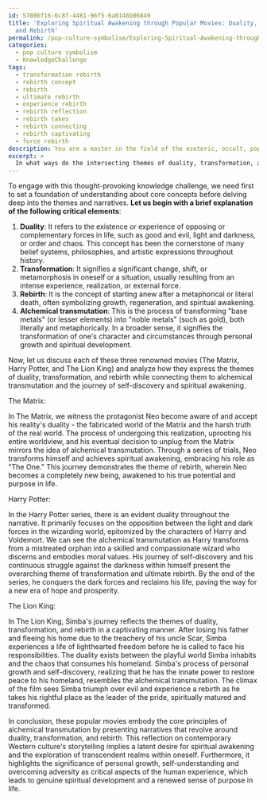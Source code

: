 ```yaml
---
id: 57086f16-6c8f-4481-96f5-6a0146b06849
title: 'Exploring Spiritual Awakening through Popular Movies: Duality, Transformation,
  and Rebirth'
permalink: /pop-culture-symbolism/Exploring-Spiritual-Awakening-through-Popular-Movies-Duality-Transformation-and-Rebirth/
categories:
  - pop culture symbolism
  - KnowledgeChallenge
tags:
  - transformation rebirth
  - rebirth concept
  - rebirth
  - ultimate rebirth
  - experience rebirth
  - rebirth reflection
  - rebirth takes
  - rebirth connecting
  - rebirth captivating
  - force rebirth
description: You are a master in the field of the esoteric, occult, pop culture symbolism and Education. You are a writer of tests, challenges, textbooks and deep knowledge on pop culture symbolism for initiates and students to gain deep insights and understanding from. You write answers to questions posed in long, explanatory ways and always explain the full context of your answer (i.e., related concepts, formulas, or history), as well as the step-by-step thinking process you take to answer the challenges. Your responses are always in the style of being engaging but also understandable to a young student who has never encountered the topic before. Summarize the key themes, ideas, and conclusions at the end.
excerpt: > 
  In what ways do the intersecting themes of duality, transformation, and rebirth in popular movies such as The Matrix, Harry Potter, and The Lion King exemplify the core principles of alchemical transmutation, and how can this understanding of these narratives reveal hidden insights about the psychological journey of self-discovery and spiritual awakening in contemporary Western culture?
---
```

To engage with this thought-provoking knowledge challenge, we need first to set a foundation of understanding about core concepts before delving deep into the themes and narratives. **Let us begin with a brief explanation of the following critical elements**:

1. ****Duality****: It refers to the existence or experience of opposing or complementary forces in life, such as good and evil, light and darkness, or order and chaos. This concept has been the cornerstone of many belief systems, philosophies, and artistic expressions throughout history.
2. ****Transformation****: It signifies a significant change, shift, or metamorphosis in oneself or a situation, usually resulting from an intense experience, realization, or external force.
3. ****Rebirth****: It is the concept of starting anew after a metaphorical or literal death, often symbolizing growth, regeneration, and spiritual awakening.
4. ****Alchemical transmutation****: This is the process of transforming "base metals" (or lesser elements) into "noble metals" (such as gold), both literally and metaphorically. In a broader sense, it signifies the transformation of one's character and circumstances through personal growth and spiritual development.

Now, let us discuss each of these three renowned movies (The Matrix, Harry Potter, and The Lion King) and analyze how they express the themes of duality, transformation, and rebirth while connecting them to alchemical transmutation and the journey of self-discovery and spiritual awakening.

The Matrix:

In The Matrix, we witness the protagonist Neo become aware of and accept his reality's duality - the fabricated world of the Matrix and the harsh truth of the real world. The process of undergoing this realization, uprooting his entire worldview, and his eventual decision to unplug from the Matrix mirrors the idea of alchemical transmutation. Through a series of trials, Neo transforms himself and achieves spiritual awakening, embracing his role as "The One." This journey demonstrates the theme of rebirth, wherein Neo becomes a completely new being, awakened to his true potential and purpose in life.

Harry Potter:

In the Harry Potter series, there is an evident duality throughout the narrative. It primarily focuses on the opposition between the light and dark forces in the wizarding world, epitomized by the characters of Harry and Voldemort. We can see the alchemical transmutation as Harry transforms from a mistreated orphan into a skilled and compassionate wizard who discerns and embodies moral values. His journey of self-discovery and his continuous struggle against the darkness within himself present the overarching theme of transformation and ultimate rebirth. By the end of the series, he conquers the dark forces and reclaims his life, paving the way for a new era of hope and prosperity.

The Lion King:

In The Lion King, Simba's journey reflects the themes of duality, transformation, and rebirth in a captivating manner. After losing his father and fleeing his home due to the treachery of his uncle Scar, Simba experiences a life of lighthearted freedom before he is called to face his responsibilities. The duality exists between the playful world Simba inhabits and the chaos that consumes his homeland. Simba's process of personal growth and self-discovery, realizing that he has the innate power to restore peace to his homeland, resembles the alchemical transmutation. The climax of the film sees Simba triumph over evil and experience a rebirth as he takes his rightful place as the leader of the pride, spiritually matured and transformed.

In conclusion, these popular movies embody the core principles of alchemical transmutation by presenting narratives that revolve around duality, transformation, and rebirth. This reflection on contemporary Western culture's storytelling implies a latent desire for spiritual awakening and the exploration of transcendent realms within oneself. Furthermore, it highlights the significance of personal growth, self-understanding and overcoming adversity as critical aspects of the human experience, which leads to genuine spiritual development and a renewed sense of purpose in life.
